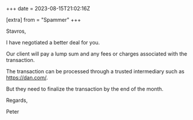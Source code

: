 +++
date = 2023-08-15T21:02:16Z

[extra]
from = "Spammer"
+++

Stavros,

I have negotiated a better deal for you.

>

Our client will pay a lump sum and any fees or charges associated with the transaction.

The transaction can be processed through a trusted intermediary such as https://dan.com/.

But they need to finalize the transaction by the end of the month.

Regards,

Peter
